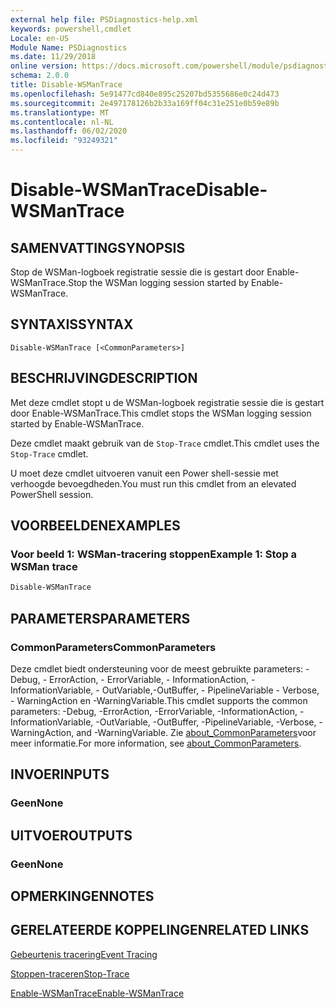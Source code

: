 ```yaml
---
external help file: PSDiagnostics-help.xml
keywords: powershell,cmdlet
Locale: en-US
Module Name: PSDiagnostics
ms.date: 11/29/2018
online version: https://docs.microsoft.com/powershell/module/psdiagnostics/disable-wsmantrace?view=powershell-7&WT.mc_id=ps-gethelp
schema: 2.0.0
title: Disable-WSManTrace
ms.openlocfilehash: 5e91477cd840e895c25207bd5355686e0c24d473
ms.sourcegitcommit: 2e497178126b2b33a169ff04c31e251e0b59e89b
ms.translationtype: MT
ms.contentlocale: nl-NL
ms.lasthandoff: 06/02/2020
ms.locfileid: "93249321"
---
```

# <span data-ttu-id="5f60f-103">Disable-WSManTrace</span><span class="sxs-lookup"><span data-stu-id="5f60f-103">Disable-WSManTrace</span></span>

## <span data-ttu-id="5f60f-104">SAMENVATTING</span><span class="sxs-lookup"><span data-stu-id="5f60f-104">SYNOPSIS</span></span>
<span data-ttu-id="5f60f-105">Stop de WSMan-logboek registratie sessie die is gestart door Enable-WSManTrace.</span><span class="sxs-lookup"><span data-stu-id="5f60f-105">Stop the WSMan logging session started by Enable-WSManTrace.</span></span>

## <span data-ttu-id="5f60f-106">SYNTAXIS</span><span class="sxs-lookup"><span data-stu-id="5f60f-106">SYNTAX</span></span>

```
Disable-WSManTrace [<CommonParameters>]
```

## <span data-ttu-id="5f60f-107">BESCHRIJVING</span><span class="sxs-lookup"><span data-stu-id="5f60f-107">DESCRIPTION</span></span>
<span data-ttu-id="5f60f-108">Met deze cmdlet stopt u de WSMan-logboek registratie sessie die is gestart door Enable-WSManTrace.</span><span class="sxs-lookup"><span data-stu-id="5f60f-108">This cmdlet stops the WSMan logging session started by Enable-WSManTrace.</span></span>

<span data-ttu-id="5f60f-109">Deze cmdlet maakt gebruik van de `Stop-Trace` cmdlet.</span><span class="sxs-lookup"><span data-stu-id="5f60f-109">This cmdlet uses the `Stop-Trace` cmdlet.</span></span>

<span data-ttu-id="5f60f-110">U moet deze cmdlet uitvoeren vanuit een Power shell-sessie met verhoogde bevoegdheden.</span><span class="sxs-lookup"><span data-stu-id="5f60f-110">You must run this cmdlet from an elevated PowerShell session.</span></span>

## <span data-ttu-id="5f60f-111">VOORBEELDEN</span><span class="sxs-lookup"><span data-stu-id="5f60f-111">EXAMPLES</span></span>

### <span data-ttu-id="5f60f-112">Voor beeld 1: WSMan-tracering stoppen</span><span class="sxs-lookup"><span data-stu-id="5f60f-112">Example 1: Stop a WSMan trace</span></span>

```powershell
Disable-WSManTrace
```

## <span data-ttu-id="5f60f-113">PARAMETERS</span><span class="sxs-lookup"><span data-stu-id="5f60f-113">PARAMETERS</span></span>

### <span data-ttu-id="5f60f-114">CommonParameters</span><span class="sxs-lookup"><span data-stu-id="5f60f-114">CommonParameters</span></span>

<span data-ttu-id="5f60f-115">Deze cmdlet biedt ondersteuning voor de meest gebruikte parameters: -Debug, - ErrorAction, - ErrorVariable, - InformationAction, -InformationVariable, - OutVariable,-OutBuffer, - PipelineVariable - Verbose, - WarningAction en -WarningVariable.</span><span class="sxs-lookup"><span data-stu-id="5f60f-115">This cmdlet supports the common parameters: -Debug, -ErrorAction, -ErrorVariable, -InformationAction, -InformationVariable, -OutVariable, -OutBuffer, -PipelineVariable, -Verbose, -WarningAction, and -WarningVariable.</span></span> <span data-ttu-id="5f60f-116">Zie [about_CommonParameters](https://go.microsoft.com/fwlink/?LinkID=113216)voor meer informatie.</span><span class="sxs-lookup"><span data-stu-id="5f60f-116">For more information, see [about_CommonParameters](https://go.microsoft.com/fwlink/?LinkID=113216).</span></span>

## <span data-ttu-id="5f60f-117">INVOER</span><span class="sxs-lookup"><span data-stu-id="5f60f-117">INPUTS</span></span>

### <span data-ttu-id="5f60f-118">Geen</span><span class="sxs-lookup"><span data-stu-id="5f60f-118">None</span></span>

## <span data-ttu-id="5f60f-119">UITVOER</span><span class="sxs-lookup"><span data-stu-id="5f60f-119">OUTPUTS</span></span>

### <span data-ttu-id="5f60f-120">Geen</span><span class="sxs-lookup"><span data-stu-id="5f60f-120">None</span></span>

## <span data-ttu-id="5f60f-121">OPMERKINGEN</span><span class="sxs-lookup"><span data-stu-id="5f60f-121">NOTES</span></span>

## <span data-ttu-id="5f60f-122">GERELATEERDE KOPPELINGEN</span><span class="sxs-lookup"><span data-stu-id="5f60f-122">RELATED LINKS</span></span>

[<span data-ttu-id="5f60f-123">Gebeurtenis tracering</span><span class="sxs-lookup"><span data-stu-id="5f60f-123">Event Tracing</span></span>](/windows/desktop/ETW/event-tracing-portal)

[<span data-ttu-id="5f60f-124">Stoppen-traceren</span><span class="sxs-lookup"><span data-stu-id="5f60f-124">Stop-Trace</span></span>](stop-trace.md)

[<span data-ttu-id="5f60f-125">Enable-WSManTrace</span><span class="sxs-lookup"><span data-stu-id="5f60f-125">Enable-WSManTrace</span></span>](Enable-WSManTrace.md)
